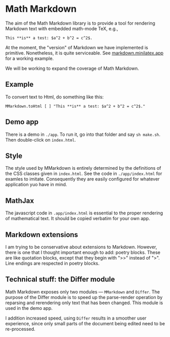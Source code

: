 
# Math Markdown


The aim of the Math Markdown library is
to provide a tool for rendering Markdown
text with embedded math-mode TeX, e.g.,

```
This **is** a test: $a^2 + b^2 = c^2$.
```

At the moment, the "version" of Markdown
we have implemented is primitive. Nonetheless, it is quite serviceable.  See
[markdown.minilatex.app](https://markdown.minilatex.app)
for a working example.

We will be working to expand the coverage
of Math Markdown.

## Example

To convert text to Html, do something like this:

```
MMarkdown.toHtml [ ] "This **is** a test: $a^2 + b^2 = c^2$."
```

## Demo app

There is a demo in `./app`.  To run
it, go into that folder and say `sh make.sh`.  Then
double-click on `index.html`.

## Style

The style used by MMarkdown is entirely determined by the
definitions of the CSS classes given in `index.html`.
See the code in `./app/index.html` for examles to imitate.
Consequently they are easily configured for whatever
application yuo have in mind.

## MathJax

The javascript code in `.app/index.html` is essential to the
proper rendering of mathematical text.  It should be copied
verbatim for your own app.

## Markdown extensions

I am trying to be conservative about extensions to
Markdown.  However, there is one that I thought
important enough to add: poetry blocks.  These
are like quotation blocks, except that they begin
with ">>" instead of ">".  Line endings are respected
in poetry blocks.

## Technical stuff: the Differ module

Math Markdown exposes only two modules — `MMarkdown` and `Differ`.
The purpose of the Differ module is to speed up the parse-render
operation by reparsing and rerendering only text that has been
changed.  This module is used in the demo app.

I addition increased speed, using `Differ` results in a smoother
user experience, since only small parts of the document being
edited need to be re-processed.
